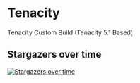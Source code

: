 # Tenacity
Tenacity Custom Build (Tenacity 5.1 Based)

## Stargazers over time

[![Stargazers over time](https://starchart.cc/MatrixAura/Tenacity-Custom.svg)](https://starchart.cc/MatrixAura/Tenacity-Custom)
